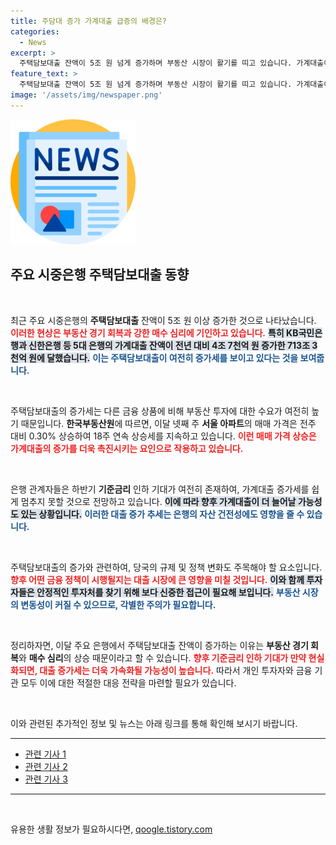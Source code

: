 ```yaml
---
title: 주담대 증가 가계대출 급증의 배경은?
categories:
  - News
excerpt: >
  주택담보대출 잔액이 5조 원 넘게 증가하며 부동산 시장이 활기를 띠고 있습니다. 가계대출이 지속적으로 상승하는 이유는 무엇일까요? 하반기 기준금리 인하 기대와 강한 매수 심리가 주요 원인으로 지적됩니다.
feature_text: >
  주택담보대출 잔액이 5조 원 넘게 증가하며 부동산 시장이 활기를 띠고 있습니다. 가계대출이 지속적으로 상승하는 이유는 무엇일까요? 하반기 기준금리 인하 기대와 강한 매수 심리가 주요 원인으로 지적됩니다.
image: '/assets/img/newspaper.png'
---
```


<p><img src="/assets/img/newspaper.png" alt="kimp 속보" /></p>

<h2 data-ke-size="size26">주요 시중은행 주택담보대출 동향</h2>

<p data-ke-size="size16">&nbsp;</p>

<p>최근 주요 시중은행의 <b>주택담보대출</b> 잔액이 5조 원 이상 증가한 것으로 나타났습니다. <b><span style="color: #ee2323;">이러한 현상은 부동산 경기 회복과 강한 매수 심리에 기인하고 있습니다.</span></b> <b><span style="background-color: #21538527;">특히 KB국민은행과 신한은행 등 5대 은행의 가계대출 잔액이 전년 대비 4조 7천억 원 증가한 713조 3천억 원에 달했습니다.</span></b> <b><span style="color: #1a5490;">이는 주택담보대출이 여전히 증가세를 보이고 있다는 것을 보여줍니다.</span></b> </p>

<p data-ke-size="size16">&nbsp;</p>

<p>주택담보대출의 증가세는 다른 금융 상품에 비해 부동산 투자에 대한 수요가 여전히 높기 때문입니다. <b>한국부동산원</b>에 따르면, 이달 넷째 주 <b>서울 아파트</b>의 매매 가격은 전주 대비 0.30% 상승하여 18주 연속 상승세를 지속하고 있습니다. <b><span style="color: #ee2323;">이런 매매 가격 상승은 가계대출의 증가를 더욱 촉진시키는 요인으로 작용하고 있습니다.</span></b> </p>

<p data-ke-size="size16">&nbsp;</p>

<p>은행 관계자들은 하반기 <b>기준금리</b> 인하 기대가 여전히 존재하여, 가계대출 증가세를 쉽게 멈추지 못할 것으로 전망하고 있습니다. <b><span style="background-color: #21538527;">이에 따라 향후 가계대출이 더 늘어날 가능성도 있는 상황입니다.</span></b> <b><span style="color: #1a5490;">이러한 대출 증가 추세는 은행의 자산 건전성에도 영향을 줄 수 있습니다.</span></b></p>

<p data-ke-size="size16">&nbsp;</p>

<p>주택담보대출의 증가와 관련하여, 당국의 규제 및 정책 변화도 주목해야 할 요소입니다. <b><span style="color: #ee2323;">향후 어떤 금융 정책이 시행될지는 대출 시장에 큰 영향을 미칠 것입니다.</span></b> <b><span style="background-color: #21538527;">이와 함께 투자자들은 안정적인 투자처를 찾기 위해 보다 신중한 접근이 필요해 보입니다.</span></b> <b><span style="color: #1a5490;">부동산 시장의 변동성이 커질 수 있으므로, 각별한 주의가 필요합니다.</span></b></p>

<p data-ke-size="size16">&nbsp;</p>

<p>정리하자면, 이달 주요 은행에서 주택담보대출 잔액이 증가하는 이유는 <b>부동산 경기 회복</b>와 <b>매수 심리</b>의 상승 때문이라고 할 수 있습니다. <b><span style="color: #ee2323;">향후 기준금리 인하 기대가 만약 현실화되면, 대출 증가세는 더욱 가속화될 가능성이 높습니다.</span></b> 따라서 개인 투자자와 금융 기관 모두 이에 대한 적절한 대응 전략을 마련할 필요가 있습니다.</p>

<p data-ke-size="size16">&nbsp;</p>

<p>이와 관련된 추가적인 정보 및 뉴스는 아래 링크를 통해 확인해 보시기 바랍니다.</p>

<hr />

<ul>
    <li><a href="https://www.ytn.co.kr/_ln/0102_202309271317516340">관련 기사 1</a></li>
    <li><a href="https://www.ytn.co.kr/_ln/0102_202309271317516341">관련 기사 2</a></li>
    <li><a href="https://www.ytn.co.kr/_ln/0102_202309271317516342">관련 기사 3</a></li>
</ul>

<hr />

<p data-ke-size="size16">&nbsp;</p>
유용한 생활 정보가 필요하시다면, <a href="https://qoogle.tistory.com" rel="dofollow">qoogle.tistory.com</a>


